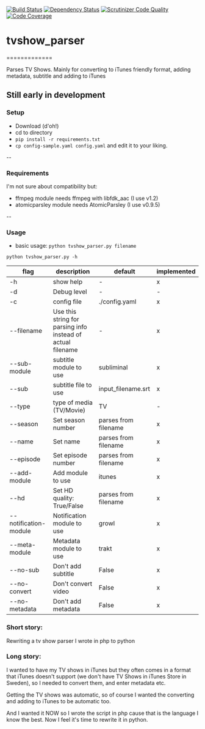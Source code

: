 [![Build Status](https://travis-ci.org/olyckne/tvshow_parser.svg)](https://travis-ci.org/olyckne/tvshow_parser)
[![Dependency
Status](https://www.versioneye.com/user/projects/55438a1cd8fe1ad04f0001b8/badge.svg?style=flat)](https://www.versioneye.com/user/projects/55438a1cd8fe1ad04f0001b8)
[![Scrutinizer Code Quality](https://scrutinizer-ci.com/g/olyckne/tvshow_parser/badges/quality-score.png?b=master)](https://scrutinizer-ci.com/g/olyckne/tvshow_parser/?branch=master)
[![Code
Coverage](https://scrutinizer-ci.com/g/olyckne/tvshow_parser/badges/coverage.png?b=master)](https://scrutinizer-ci.com/g/olyckne/tvshow_parser/?branch=master)

# tvshow_parser
=============

Parses TV Shows. Mainly for converting to iTunes friendly format, adding metadata, subtitle and adding to iTunes

## Still early in development

### Setup

- Download (d'oh!)
- cd to directory
- `pip install -r requirements.txt`
- `cp config-sample.yaml config.yaml` and edit it to your liking.

--

### Requirements
I'm not sure about compatibility but:

- ffmpeg module needs ffmpeg with libfdk_aac (I use v1.2)
- atomicparsley module needs AtomicParsley (I use v0.9.5)

--

### Usage
- basic usage: `python tvshow_parser.py filename`

`python tvshow_parser.py -h`

| flag                  | description | default | implemented
| --------------------- | ----------- | ------- | ------------- 
| -h                    | show help                                                   | -                     | x |
| -d                    | Debug level                                                 | -                     | - |
| -c                    | config file                                                 | ./config.yaml         | x |
| --filename            | Use this string for parsing info instead of actual filename | -                     | x |
| --sub-module          | subtitle module to use                                      | subliminal            | x |
| --sub                 | subtitle file to use                                        | input_filename.srt    | x |
| --type                | type of media (TV/Movie)                                    | TV                    | - |
| --season              | Set season number                                           | parses from filename  | x |
| --name                | Set name                                                    | parses from filename  | x |
| --episode             | Set episode number                                          | parses from filename  | x |
| --add-module          | Add module to use                                           | itunes                | x |
| --hd                  | Set HD quality: True/False                                  | parses from filename  | x |
| --notification-module | Notification module to use                                  | growl                 | x |
| --meta-module         | Metadata module to use                                      | trakt                 | x |
| --no-sub              | Don't add subtitle                                          | False                 | x |
| --no-convert          | Don't convert video                                         | False                 | x |
| --no-metadata         | Don't add metadata                                          | False                 | x |


### Short story: 
Rewriting a tv show parser I wrote in php to python

### Long story:
I wanted to have my TV shows in iTunes but they often comes in a format that iTunes doesn't support  (we don't have TV Shows in iTunes Store in Sweden), so I needed to convert them, and enter metadata etc.

Getting the TV shows was automatic, so of course I wanted the converting and adding to iTunes to be automatic too.

And I wanted it NOW so I wrote the script in php cause that is the language I know the best.
Now I feel it's time to rewrite it in python.
